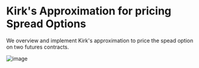 # Kirk's Approximation for pricing Spread Options

We overview and implement Kirk's approximation to price the spead option on two futures contracts.

![image](https://github.com/alexisdpc/Kirks-approximation/assets/124795834/6d16a2b7-5f2b-4c6d-a360-4aa8fffdcaa4)

